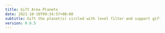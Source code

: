 ```yaml
---
title: Gift Area Planets
date: 2021-10-10T09:34:57+08:00
subtitle: Gift the planet(s) circled with level filter and support gift single planet, gift range planet(s) and gift all planet(s) :)
version: 0.6.5
---
```

